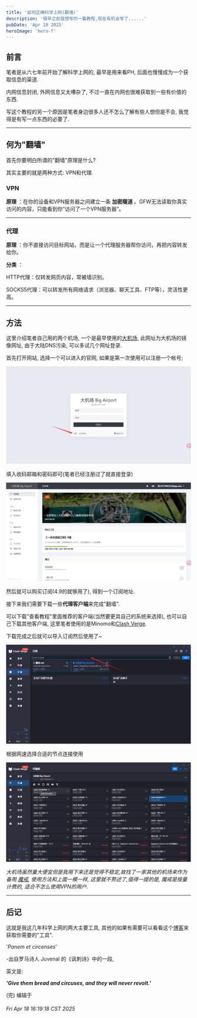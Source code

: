 ```yaml
---
title: '如何正确科学上网(翻墙)'
description: '很早之前就想写的一篇教程,现在有机会写了......'
pubDate: 'Apr 18 2025'
heroImage: 'hero-f'
---
```

## 前言

笔者是从六七年前开始了解科学上网的, 最早是用来看PH, 后面也慢慢成为一个获取信息的渠道.

内网信息封闭, 外网信息又太嘈杂了, 不过一直在内网也很难获取到一些有价值的东西.

写这个教程的另一个原因是笔者身边很多人还不怎么了解有些人想但是不会, 我觉得是有写一点东西的必要了.

---

## 何为"翻墙"

首先你要明白所谓的"翻墙"原理是什么?

其实主要的就是两种方式: VPN和代理.

### VPN

**原理** ：在你的设备和VPN服务器之间建立一条 **加密隧道** 。GFW无法读取你真实访问的内容，只能看到你“访问了一个VPN服务器”。

---

### 代理

**原理** ：你不直接访问目标网站，而是让一个代理服务器帮你访问，再把内容转发给你。

**分类** ：

HTTP代理：仅转发网页内容，常被墙识别。

SOCKS5代理：可以转发所有网络请求（浏览器、聊天工具、FTP等），灵活性更高。

---

## 方法

这里介绍笔者自己用的两个机场, 一个是最早使用的[大机场](https://bigairport-mirror.com/), 此网址为大机场的镜像网址, 由于大陆DNS污染, 可以多试几个网址登录.

首先打开网站, 选择一个可以进入的官网, 如果是第一次使用可以注册一个帐号;

![alt text](../../assets/注册帐号.png)

填入收码邮箱和密码即可(笔者已经注册过了就直接登录)

![alt text](../../assets/主界面.png)

然后就可以购买订阅(4.9的就够用了), 得到一个订阅地址.

接下来我们需要下载一些**代理客户端**来完成"翻墙".

可以下载"查看教程"里面推荐的客户端(当然要更具自己的系统来选择), 也可以自己下载其他客户端, 这里笔者使用的是Minomo和[Clash Verge](https://github.com/clash-verge-rev/clash-verge-rev/releases/tag/v2.2.3).

下载完成之后就可以导入订阅然后使用了~

![alt text](../../assets/导入订阅.png)

根据网速选择合适的节点连接使用

![alt text](../../assets/选择节点.png)

*大机场虽然量大便宜但是我用下来还是觉得不稳定,故找了一家其他的机场来作为备用 [魔戒](https://mojie.me/#/dashboard), 使用方法和上面一模一样, 这里就不赘述了,值得一提的是, 魔戒是按量计费的, 适合不怎么使用VPN的用户.*

---

## 后记

这就是我这几年科学上网的两大主要工具, 其他的如果有需要可以看看这个[博客](https://clashx.pro/)来获取你需要的"工具".

'*Panem et circenses*' 

-出自罗马诗人 Juvenal 的《讽刺诗》中的一段, 


英文是:

***'Give them bread and circuses, and they will never revolt.'***

(完) 编辑于

###### Fri Apr 18 16:19:18 CST 2025
